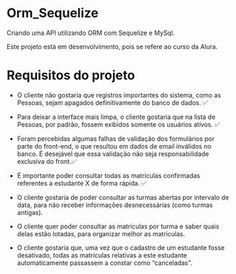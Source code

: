 # Orm_Sequelize
Criando uma API utilizando ORM com Sequelize e MySql.

Este projeto está em desenvolvimento, pois se refere ao curso da Alura.

# Requisitos do projeto

- O cliente não gostaria que registros importantes do sistema, como as Pessoas, sejam apagados definitivamente do banco de dados. ✅

- Para deixar a interface mais limpa, o cliente gostaria que na lista de Pessoas, por padrão, fossem exibidos somente os usuários ativos. ✅

- Foram percebidas algumas falhas de validação dos formulários por parte do front-end, o que resultou em dados de email inválidos no banco. É desejável que essa validação não seja responsabilidade exclusiva do front.✅

- É importante poder consultar todas as matrículas confirmadas referentes a estudante X de forma rápida. ✅

- O cliente gostaria de poder consultar as turmas abertas por intervalo de data, para não receber informações desnecessárias (como turmas antigas).

- O cliente quer poder consultar as matrículas por turma e saber quais delas estão lotadas, para organizar melhor as matrículas.

- O cliente gostaria que, uma vez que o cadastro de um estudante fosse desativado, todas as matrículas relativas a este estudante automaticamente passassem a constar como “canceladas”.